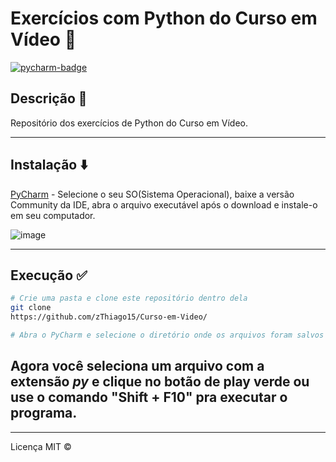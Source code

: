 # Exercícios com Python do Curso em Vídeo 🤟
 [![pycharm-badge][pycharm-img]][pycharm]
 
 [pycharm-img]: https://img.shields.io/badge/Pycharm-v2021.1.2-yellow
 [pycharm]: https://www.jetbrains.com/pt-br/pycharm/download/#section=windows
 
## Descrição 📌
Repositório dos exercícios de Python do Curso em Vídeo.

---
## Instalação ⬇️
[PyCharm](https://www.jetbrains.com/pt-br/pycharm/download/#section=windows) - Selecione o seu SO(Sistema Operacional), baixe a versão Community da IDE, abra o arquivo executável após o download e instale-o em seu computador.

![image](https://user-images.githubusercontent.com/61299540/122255082-28d5f100-cea4-11eb-86ff-2aebc8c2f8bf.png)

---
## Execução ✅
```bash
# Crie uma pasta e clone este repositório dentro dela
git clone 
https://github.com/zThiago15/Curso-em-Video/

# Abra o PyCharm e selecione o diretório onde os arquivos foram salvos

```
## Agora você seleciona um arquivo com a extensão *py* e clique no botão de play verde ou use o comando "Shift + F10" pra executar o programa.

--- 
Licença MIT ©
